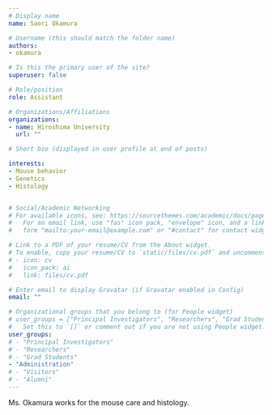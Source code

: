 ```yaml
---
# Display name
name: Saori Okamura

# Username (this should match the folder name)
authors:
- okamura

# Is this the primary user of the site?
superuser: false

# Role/position
role: Assistant

# Organizations/Affiliations
organizations:
- name: Hiroshima University
  url: ""

# Short bio (displayed in user profile at end of posts)

interests:
- Mouse behavior
- Genetics
- Histology


# Social/Academic Networking
# For available icons, see: https://sourcethemes.com/academic/docs/page-builder/#icons
#   For an email link, use "fas" icon pack, "envelope" icon, and a link in the
#   form "mailto:your-email@example.com" or "#contact" for contact widget.

# Link to a PDF of your resume/CV from the About widget.
# To enable, copy your resume/CV to `static/files/cv.pdf` and uncomment the lines below.
# - icon: cv
#   icon_pack: ai
#   link: files/cv.pdf

# Enter email to display Gravatar (if Gravatar enabled in Config)
email: ""

# Organizational groups that you belong to (for People widget)
# user_groups = ["Principal Investigators", "Researchers", "Grad Students", "Administration", "Visitors", "Alumni"]
#   Set this to `[]` or comment out if you are not using People widget.
user_groups:
# - "Principal Investigators"
# - "Researchers"
# - "Grad Students"
- "Administration"
# - "Visitors"
# - "Alumni"
---
```


Ms. Okamura works for the mouse care and histology.
